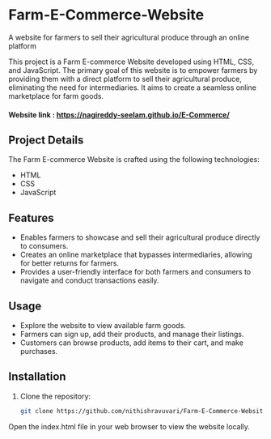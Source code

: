 # Farm-E-Commerce-Website
A website for farmers to sell their agricultural produce through an online platform

This project is a Farm E-commerce Website developed using HTML, CSS, and JavaScript. The primary goal of this website is to empower farmers by providing them with a direct platform to sell their agricultural produce, eliminating the need for intermediaries. It aims to create a seamless online marketplace for farm goods.

#### Website link : https://nagireddy-seelam.github.io/E-Commerce/

## Project Details

The Farm E-commerce Website is crafted using the following technologies:
- HTML
- CSS
- JavaScript

## Features

- Enables farmers to showcase and sell their agricultural produce directly to consumers.
- Creates an online marketplace that bypasses intermediaries, allowing for better returns for farmers.
- Provides a user-friendly interface for both farmers and consumers to navigate and conduct transactions easily.

## Usage

- Explore the website to view available farm goods.
- Farmers can sign up, add their products, and manage their listings.
- Customers can browse products, add items to their cart, and make purchases.

## Installation

1. Clone the repository:
   ```bash
   git clone https://github.com/nithishravuvari/Farm-E-Commerce-Website.git

Open the index.html file in your web browser to view the website locally.

